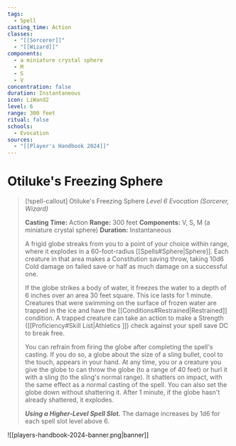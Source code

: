 ```yaml
---
tags:
  - Spell
casting_time: Action
classes:
  - "[[Sorcerer]]"
  - "[[Wizard]]"
components:
  - a miniature crystal sphere
  - M
  - S
  - V
concentration: false
duration: Instantaneous
icon: LiWand2
level: 6
range: 300 feet
ritual: false
schools:
  - Evocation
sources:
  - "[[Player's Handbook 2024]]"
---
```


# Otiluke's Freezing Sphere

>[!spell-callout] Otiluke's Freezing Sphere
>_Level 6 Evocation (Sorcerer, Wizard)_
>
>**Casting Time:** Action
>**Range:** 300 feet
>**Components:** V, S, M (a miniature crystal sphere)
>**Duration:** Instantaneous
>
>A frigid globe streaks from you to a point of your choice within range, where it explodes in a 60-foot-radius [[Spells#Sphere\|Sphere]]. Each creature in that area makes a Constitution saving throw, taking 10d6 Cold damage on failed save or half as much damage on a successful one.
>
>If the globe strikes a body of water, it freezes the water to a depth of 6 inches over an area 30 feet square. This ice lasts for 1 minute. Creatures that were swimming on the surface of frozen water are trapped in the ice and have the [[Conditions#Restrained\|Restrained]] condition. A trapped creature can take an action to make a Strength ([[Proficiency#Skill List\|Athletics ]]) check against your spell save DC to break free.
>
>You can refrain from firing the globe after completing the spell's casting. If you do so, a globe about the size of a sling bullet, cool to the touch, appears in your hand. At any time, you or a creature you give the globe to can throw the globe (to a range of 40 feet) or hurl it with a sling (to the sling's normal range). It shatters on impact, with the same effect as a normal casting of the spell. You can also set the globe down without shattering it. After 1 minute, if the globe hasn't already shattered, it explodes.
>
>**_Using a Higher-Level Spell Slot._** The damage increases by 1d6 for each spell slot level above 6.


![[players-handbook-2024-banner.png|banner]]

